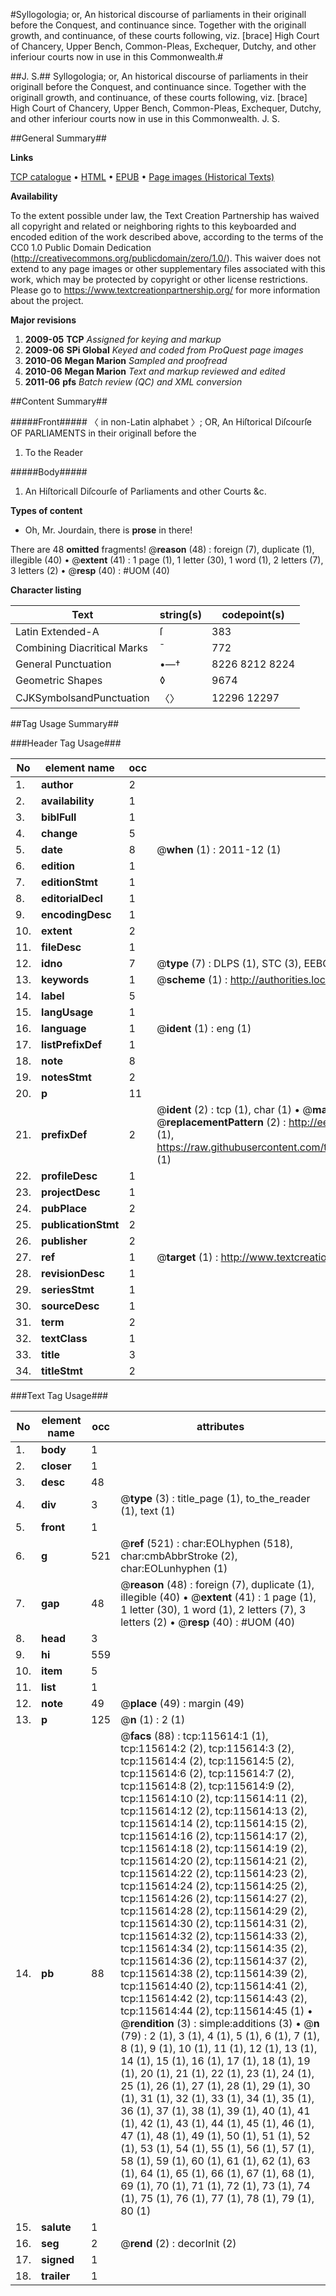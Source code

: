 #Syllogologia; or, An historical discourse of parliaments in their originall before the Conquest, and continuance since. Together with the originall growth, and continuance, of these courts following, viz. [brace] High Court of Chancery, Upper Bench, Common-Pleas, Exchequer, Dutchy, and other inferiour courts now in use in this Commonwealth.#

##J. S.##
Syllogologia; or, An historical discourse of parliaments in their originall before the Conquest, and continuance since. Together with the originall growth, and continuance, of these courts following, viz. [brace] High Court of Chancery, Upper Bench, Common-Pleas, Exchequer, Dutchy, and other inferiour courts now in use in this Commonwealth.
J. S.

##General Summary##

**Links**

[TCP catalogue](http://www.ota.ox.ac.uk/tcp/)  • 
[HTML](http://tei.it.ox.ac.uk/tcp/Texts-HTML/free/A94/A94265.html)  • 
[EPUB](http://tei.it.ox.ac.uk/tcp/Texts-EPUB/free/A94/A94265.epub) • 
[Page images (Historical Texts)](https://historicaltexts.jisc.ac.uk/eebo-99863412e)

**Availability**

To the extent possible under law, the Text Creation Partnership has waived all copyright and related or neighboring rights to this keyboarded and encoded edition of the work described above, according to the terms of the CC0 1.0 Public Domain Dedication (http://creativecommons.org/publicdomain/zero/1.0/). This waiver does not extend to any page images or other supplementary files associated with this work, which may be protected by copyright or other license restrictions. Please go to https://www.textcreationpartnership.org/ for more information about the project.

**Major revisions**

1. __2009-05__ __TCP__ *Assigned for keying and markup*
1. __2009-06__ __SPi Global__ *Keyed and coded from ProQuest page images*
1. __2010-06__ __Megan Marion__ *Sampled and proofread*
1. __2010-06__ __Megan Marion__ *Text and markup reviewed and edited*
1. __2011-06__ __pfs__ *Batch review (QC) and XML conversion*

##Content Summary##

#####Front#####
〈 in non-Latin alphabet 〉; OR, An Hiſtorical Diſcourſe OF PARLIAMENTS in their originall before the 
1. To the Reader

#####Body#####

1. An Hiſtoricall Diſcourſe of Parliaments and other Courts &c.

**Types of content**

  * Oh, Mr. Jourdain, there is **prose** in there!

There are 48 **omitted** fragments! 
 @__reason__ (48) : foreign (7), duplicate (1), illegible (40)  •  @__extent__ (41) : 1 page (1), 1 letter (30), 1 word (1), 2 letters (7), 3 letters (2)  •  @__resp__ (40) : #UOM (40)

**Character listing**


|Text|string(s)|codepoint(s)|
|---|---|---|
|Latin Extended-A|ſ|383|
|Combining             Diacritical Marks|̄|772|
|General Punctuation|•—†|8226 8212 8224|
|Geometric Shapes|◊|9674|
|CJKSymbolsandPunctuation|〈〉|12296 12297|

##Tag Usage Summary##

###Header Tag Usage###

|No|element name|occ|attributes|
|---|---|---|---|
|1.|__author__|2||
|2.|__availability__|1||
|3.|__biblFull__|1||
|4.|__change__|5||
|5.|__date__|8| @__when__ (1) : 2011-12 (1)|
|6.|__edition__|1||
|7.|__editionStmt__|1||
|8.|__editorialDecl__|1||
|9.|__encodingDesc__|1||
|10.|__extent__|2||
|11.|__fileDesc__|1||
|12.|__idno__|7| @__type__ (7) : DLPS (1), STC (3), EEBO-CITATION (1), PROQUEST (1), VID (1)|
|13.|__keywords__|1| @__scheme__ (1) : http://authorities.loc.gov/ (1)|
|14.|__label__|5||
|15.|__langUsage__|1||
|16.|__language__|1| @__ident__ (1) : eng (1)|
|17.|__listPrefixDef__|1||
|18.|__note__|8||
|19.|__notesStmt__|2||
|20.|__p__|11||
|21.|__prefixDef__|2| @__ident__ (2) : tcp (1), char (1)  •  @__matchPattern__ (2) : ([0-9\-]+):([0-9IVX]+) (1), (.+) (1)  •  @__replacementPattern__ (2) : http://eebo.chadwyck.com/downloadtiff?vid=$1&page=$2 (1), https://raw.githubusercontent.com/textcreationpartnership/Texts/master/tcpchars.xml#$1 (1)|
|22.|__profileDesc__|1||
|23.|__projectDesc__|1||
|24.|__pubPlace__|2||
|25.|__publicationStmt__|2||
|26.|__publisher__|2||
|27.|__ref__|1| @__target__ (1) : http://www.textcreationpartnership.org/docs/. (1)|
|28.|__revisionDesc__|1||
|29.|__seriesStmt__|1||
|30.|__sourceDesc__|1||
|31.|__term__|2||
|32.|__textClass__|1||
|33.|__title__|3||
|34.|__titleStmt__|2||


###Text Tag Usage###

|No|element name|occ|attributes|
|---|---|---|---|
|1.|__body__|1||
|2.|__closer__|1||
|3.|__desc__|48||
|4.|__div__|3| @__type__ (3) : title_page (1), to_the_reader (1), text (1)|
|5.|__front__|1||
|6.|__g__|521| @__ref__ (521) : char:EOLhyphen (518), char:cmbAbbrStroke (2), char:EOLunhyphen (1)|
|7.|__gap__|48| @__reason__ (48) : foreign (7), duplicate (1), illegible (40)  •  @__extent__ (41) : 1 page (1), 1 letter (30), 1 word (1), 2 letters (7), 3 letters (2)  •  @__resp__ (40) : #UOM (40)|
|8.|__head__|3||
|9.|__hi__|559||
|10.|__item__|5||
|11.|__list__|1||
|12.|__note__|49| @__place__ (49) : margin (49)|
|13.|__p__|125| @__n__ (1) : 2 (1)|
|14.|__pb__|88| @__facs__ (88) : tcp:115614:1 (1), tcp:115614:2 (2), tcp:115614:3 (2), tcp:115614:4 (2), tcp:115614:5 (2), tcp:115614:6 (2), tcp:115614:7 (2), tcp:115614:8 (2), tcp:115614:9 (2), tcp:115614:10 (2), tcp:115614:11 (2), tcp:115614:12 (2), tcp:115614:13 (2), tcp:115614:14 (2), tcp:115614:15 (2), tcp:115614:16 (2), tcp:115614:17 (2), tcp:115614:18 (2), tcp:115614:19 (2), tcp:115614:20 (2), tcp:115614:21 (2), tcp:115614:22 (2), tcp:115614:23 (2), tcp:115614:24 (2), tcp:115614:25 (2), tcp:115614:26 (2), tcp:115614:27 (2), tcp:115614:28 (2), tcp:115614:29 (2), tcp:115614:30 (2), tcp:115614:31 (2), tcp:115614:32 (2), tcp:115614:33 (2), tcp:115614:34 (2), tcp:115614:35 (2), tcp:115614:36 (2), tcp:115614:37 (2), tcp:115614:38 (2), tcp:115614:39 (2), tcp:115614:40 (2), tcp:115614:41 (2), tcp:115614:42 (2), tcp:115614:43 (2), tcp:115614:44 (2), tcp:115614:45 (1)  •  @__rendition__ (3) : simple:additions (3)  •  @__n__ (79) : 2 (1), 3 (1), 4 (1), 5 (1), 6 (1), 7 (1), 8 (1), 9 (1), 10 (1), 11 (1), 12 (1), 13 (1), 14 (1), 15 (1), 16 (1), 17 (1), 18 (1), 19 (1), 20 (1), 21 (1), 22 (1), 23 (1), 24 (1), 25 (1), 26 (1), 27 (1), 28 (1), 29 (1), 30 (1), 31 (1), 32 (1), 33 (1), 34 (1), 35 (1), 36 (1), 37 (1), 38 (1), 39 (1), 40 (1), 41 (1), 42 (1), 43 (1), 44 (1), 45 (1), 46 (1), 47 (1), 48 (1), 49 (1), 50 (1), 51 (1), 52 (1), 53 (1), 54 (1), 55 (1), 56 (1), 57 (1), 58 (1), 59 (1), 60 (1), 61 (1), 62 (1), 63 (1), 64 (1), 65 (1), 66 (1), 67 (1), 68 (1), 69 (1), 70 (1), 71 (1), 72 (1), 73 (1), 74 (1), 75 (1), 76 (1), 77 (1), 78 (1), 79 (1), 80 (1)|
|15.|__salute__|1||
|16.|__seg__|2| @__rend__ (2) : decorInit (2)|
|17.|__signed__|1||
|18.|__trailer__|1||
